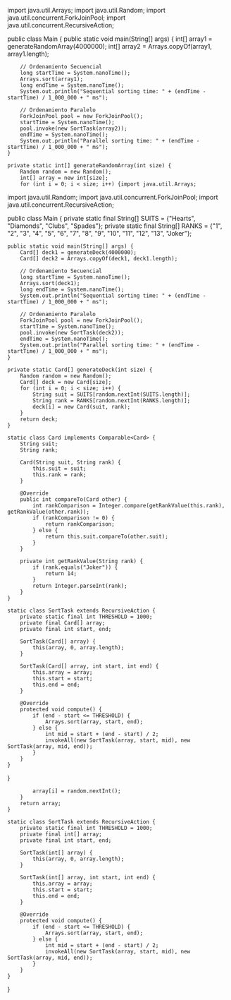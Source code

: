 import java.util.Arrays;
import java.util.Random;
import java.util.concurrent.ForkJoinPool;
import java.util.concurrent.RecursiveAction;

public class Main {
    public static void main(String[] args) {
        int[] array1 = generateRandomArray(4000000);
        int[] array2 = Arrays.copyOf(array1, array1.length);

        // Ordenamiento Secuencial
        long startTime = System.nanoTime();
        Arrays.sort(array1);
        long endTime = System.nanoTime();
        System.out.println("Sequential sorting time: " + (endTime - startTime) / 1_000_000 + " ms");

        // Ordenamiento Paralelo
        ForkJoinPool pool = new ForkJoinPool();
        startTime = System.nanoTime();
        pool.invoke(new SortTask(array2));
        endTime = System.nanoTime();
        System.out.println("Parallel sorting time: " + (endTime - startTime) / 1_000_000 + " ms");
    }

    private static int[] generateRandomArray(int size) {
        Random random = new Random();
        int[] array = new int[size];
        for (int i = 0; i < size; i++) {import java.util.Arrays;
import java.util.Random;
import java.util.concurrent.ForkJoinPool;
import java.util.concurrent.RecursiveAction;

public class Main {
    private static final String[] SUITS = {"Hearts", "Diamonds", "Clubs", "Spades"};
    private static final String[] RANKS = {"1", "2", "3", "4", "5", "6", "7", "8", "9", "10", "11", "12", "13", "Joker"};

    public static void main(String[] args) {
        Card[] deck1 = generateDeck(4000000);
        Card[] deck2 = Arrays.copyOf(deck1, deck1.length);

        // Ordenamiento Secuencial
        long startTime = System.nanoTime();
        Arrays.sort(deck1);
        long endTime = System.nanoTime();
        System.out.println("Sequential sorting time: " + (endTime - startTime) / 1_000_000 + " ms");

        // Ordenamiento Paralelo
        ForkJoinPool pool = new ForkJoinPool();
        startTime = System.nanoTime();
        pool.invoke(new SortTask(deck2));
        endTime = System.nanoTime();
        System.out.println("Parallel sorting time: " + (endTime - startTime) / 1_000_000 + " ms");
    }

    private static Card[] generateDeck(int size) {
        Random random = new Random();
        Card[] deck = new Card[size];
        for (int i = 0; i < size; i++) {
            String suit = SUITS[random.nextInt(SUITS.length)];
            String rank = RANKS[random.nextInt(RANKS.length)];
            deck[i] = new Card(suit, rank);
        }
        return deck;
    }

    static class Card implements Comparable<Card> {
        String suit;
        String rank;

        Card(String suit, String rank) {
            this.suit = suit;
            this.rank = rank;
        }

        @Override
        public int compareTo(Card other) {
            int rankComparison = Integer.compare(getRankValue(this.rank), getRankValue(other.rank));
            if (rankComparison != 0) {
                return rankComparison;
            } else {
                return this.suit.compareTo(other.suit);
            }
        }

        private int getRankValue(String rank) {
            if (rank.equals("Joker")) {
                return 14;
            }
            return Integer.parseInt(rank);
        }
    }

    static class SortTask extends RecursiveAction {
        private static final int THRESHOLD = 1000;
        private final Card[] array;
        private final int start, end;

        SortTask(Card[] array) {
            this(array, 0, array.length);
        }

        SortTask(Card[] array, int start, int end) {
            this.array = array;
            this.start = start;
            this.end = end;
        }

        @Override
        protected void compute() {
            if (end - start <= THRESHOLD) {
                Arrays.sort(array, start, end);
            } else {
                int mid = start + (end - start) / 2;
                invokeAll(new SortTask(array, start, mid), new SortTask(array, mid, end));
            }
        }
    }
}

            array[i] = random.nextInt();
        }
        return array;
    }

    static class SortTask extends RecursiveAction {
        private static final int THRESHOLD = 1000;
        private final int[] array;
        private final int start, end;

        SortTask(int[] array) {
            this(array, 0, array.length);
        }

        SortTask(int[] array, int start, int end) {
            this.array = array;
            this.start = start;
            this.end = end;
        }

        @Override
        protected void compute() {
            if (end - start <= THRESHOLD) {
                Arrays.sort(array, start, end);
            } else {
                int mid = start + (end - start) / 2;
                invokeAll(new SortTask(array, start, mid), new SortTask(array, mid, end));
            }
        }
    }
}
